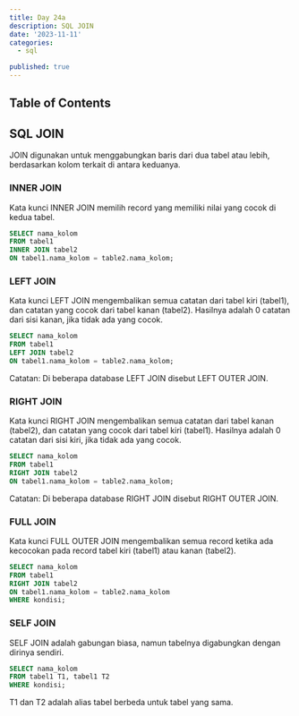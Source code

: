 ```yaml
---
title: Day 24a
description: SQL JOIN
date: '2023-11-11'
categories:
  - sql

published: true
---
```


## Table of Contents

## SQL JOIN

JOIN digunakan untuk menggabungkan baris dari dua tabel atau lebih, berdasarkan kolom terkait di antara keduanya.

### INNER JOIN

Kata kunci INNER JOIN memilih record yang memiliki nilai yang cocok di kedua tabel.

```sql
SELECT nama_kolom
FROM tabel1
INNER JOIN tabel2
ON tabel1.nama_kolom = table2.nama_kolom;
```

### LEFT JOIN

Kata kunci LEFT JOIN mengembalikan semua catatan dari tabel kiri (tabel1), dan catatan yang cocok dari tabel kanan (tabel2). Hasilnya adalah 0 catatan dari sisi kanan, jika tidak ada yang cocok.

```sql
SELECT nama_kolom
FROM tabel1
LEFT JOIN tabel2
ON tabel1.nama_kolom = table2.nama_kolom;
```

Catatan: Di beberapa database LEFT JOIN disebut LEFT OUTER JOIN.

### RIGHT JOIN

Kata kunci RIGHT JOIN mengembalikan semua catatan dari tabel kanan (tabel2), dan catatan yang cocok dari tabel kiri (tabel1). Hasilnya adalah 0 catatan dari sisi kiri, jika tidak ada yang cocok.

```sql
SELECT nama_kolom
FROM tabel1
RIGHT JOIN tabel2
ON tabel1.nama_kolom = table2.nama_kolom;
```

Catatan: Di beberapa database RIGHT JOIN disebut RIGHT OUTER JOIN.

### FULL JOIN

Kata kunci FULL OUTER JOIN mengembalikan semua record ketika ada kecocokan pada record tabel kiri (tabel1) atau kanan (tabel2).

```sql
SELECT nama_kolom
FROM tabel1
RIGHT JOIN tabel2
ON tabel1.nama_kolom = table2.nama_kolom
WHERE kondisi;
```

### SELF JOIN

SELF JOIN adalah gabungan biasa, namun tabelnya digabungkan dengan dirinya sendiri.

```sql
SELECT nama_kolom
FROM tabel1 T1, tabel1 T2
WHERE kondisi;
```

T1 dan T2 adalah alias tabel berbeda untuk tabel yang sama.
